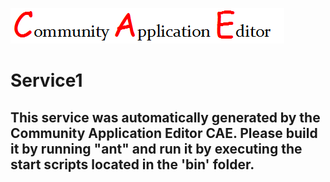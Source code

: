 ![CAE](https://github.com/PhilCAEOrg2/microservice-167/blob/master/img/logo.png)  

Service1
===================


This service was automatically generated by the Community Application Editor CAE. Please build it by running "ant" and run it by executing the start scripts located in the 'bin' folder.
---------------
